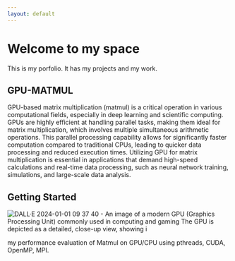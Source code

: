 ```yaml
---
layout: default
---
```


# Welcome to my space

This is my porfolio. It has my projects and my work. 

## GPU-MATMUL

GPU-based matrix multiplication (matmul) is a critical operation in various computational fields, especially in deep learning and scientific computing. GPUs are highly efficient at handling parallel tasks, making them ideal for matrix multiplication, which involves multiple simultaneous arithmetic operations. This parallel processing capability allows for significantly faster computation compared to traditional CPUs, leading to quicker data processing and reduced execution times. Utilizing GPU for matrix multiplication is essential in applications that demand high-speed calculations and real-time data processing, such as neural network training, simulations, and large-scale data analysis.

## Getting Started


![DALL·E 2024-01-01 09 37 40 - An image of a modern GPU (Graphics Processing Unit) commonly used in computing and gaming  The GPU is depicted as a detailed, close-up view, showing i](https://github.com/amanrai1234/amanrai1234.github.io/assets/37281887/3913ec95-52c2-49d8-b42e-cbd8c00fb748)


my performance evaluation of Matmul on GPU/CPU using pthreads, CUDA, OpenMP, MPI.




